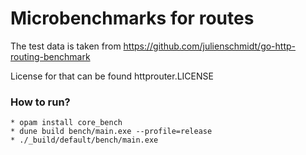 # Microbenchmarks for routes

The test data is taken from https://github.com/julienschmidt/go-http-routing-benchmark

License for that can be found httprouter.LICENSE

### How to run?

```
* opam install core_bench
* dune build bench/main.exe --profile=release
* ./_build/default/bench/main.exe
```

